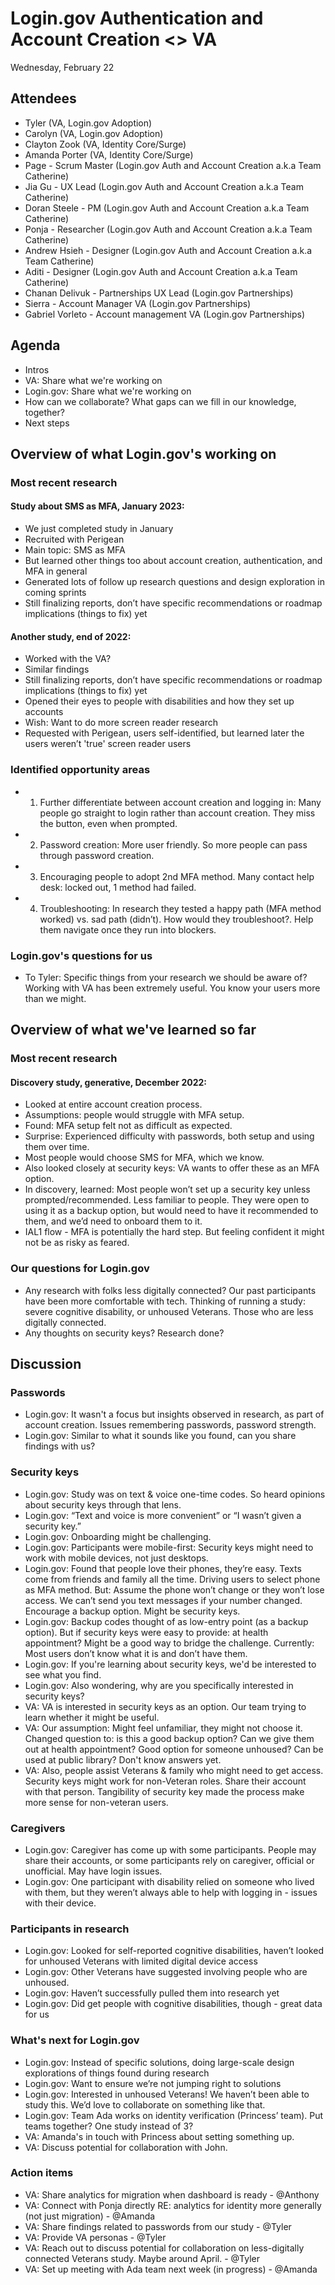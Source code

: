 # Login.gov Authentication and Account Creation <> VA
Wednesday, February 22

## Attendees
* Tyler (VA, Login.gov Adoption)
* Carolyn (VA, Login.gov Adoption)
* Clayton Zook (VA, Identity Core/Surge)
* Amanda Porter (VA, Identity Core/Surge)
* Page - Scrum Master (Login.gov Auth and Account Creation a.k.a Team Catherine)
* Jia Gu - UX Lead (Login.gov Auth and Account Creation a.k.a Team Catherine)
* Doran Steele - PM (Login.gov Auth and Account Creation a.k.a Team Catherine)
* Ponja - Researcher (Login.gov Auth and Account Creation a.k.a Team Catherine)
* Andrew Hsieh - Designer (Login.gov Auth and Account Creation a.k.a Team Catherine)
* Aditi - Designer (Login.gov Auth and Account Creation a.k.a Team Catherine)
* Chanan Delivuk - Partnerships UX Lead (Login.gov Partnerships)
* Sierra - Account Manager VA (Login.gov Partnerships)
* Gabriel Vorleto - Account management VA (Login.gov Partnerships)

## Agenda
* Intros
* VA: Share what we're working on
* Login.gov: Share what we're working on
* How can we collaborate? What gaps can we fill in our knowledge, together?
* Next steps

## Overview of what Login.gov's working on

### Most recent research
#### Study about SMS as MFA, January 2023:
  * We just completed study in January
  * Recruited with Perigean
  * Main topic: SMS as MFA
  * But learned other things too about account creation, authentication, and MFA in general
  * Generated lots of follow up research questions and design exploration in coming sprints
  * Still finalizing reports, don’t have specific recommendations or roadmap implications (things to fix) yet
#### Another study, end of 2022:
  * Worked with the VA?
  * Similar findings
  * Still finalizing reports, don’t have specific recommendations or roadmap implications (things to fix) yet
  * Opened their eyes to people with disabilities and how they set up accounts
  * Wish: Want to do more screen reader research
  * Requested with Perigean, users self-identified, but learned later the users weren’t 'true' screen reader users

### Identified opportunity areas
* 1. Further differentiate between account creation and logging in: Many people go straight to login rather than account creation. They miss the button, even when prompted.
* 2. Password creation: More user friendly. So more people can pass through password creation.
* 3. Encouraging people to adopt 2nd MFA method. Many contact help desk: locked out, 1 method had failed.
* 4. Troubleshooting: In research they tested a happy path (MFA method worked) vs. sad path (didn’t). How would they troubleshoot?. Help them navigate once they run into blockers.

### Login.gov's questions for us
* To Tyler: Specific things from your research we should be aware of? Working with VA has been extremely useful. You know your users more than we might.

## Overview of what we've learned so far

### Most recent research
#### Discovery study, generative, December 2022: 
* Looked at entire account creation process.
* Assumptions: people would struggle with MFA setup.
* Found: MFA setup felt not as difficult as expected.
* Surprise: Experienced difficulty with passwords, both setup and using them over time.
* Most people would choose SMS for MFA, which we know.
* Also looked closely at security keys: VA wants to offer these as an MFA option.
* In discovery, learned: Most people won’t set up a security key unless prompted/recommended. Less familiar to people. They were open to using it as a backup option, but would need to have it recommended to them, and we’d need to onboard them to it.
* IAL1 flow - MFA is potentially the hard step. But feeling confident it might not be as risky as feared.

### Our questions for Login.gov
* Any research with folks less digitally connected? Our past participants have been more comfortable with tech. Thinking of running a study: severe cognitive disability, or unhoused Veterans. Those who are less digitally connected.
* Any thoughts on security keys? Research done?

## Discussion

### Passwords
* Login.gov: It wasn't a focus but insights observed in research, as part of account creation. Issues remembering passwords, password strength.
* Login.gov: Similar to what it sounds like you found, can you share findings with us?

### Security keys
* Login.gov: Study was on text & voice one-time codes. So heard opinions about security keys through that lens.
* Login.gov: “Text and voice is more convenient” or “I wasn’t given a security key.”
* Login.gov: Onboarding might be challenging.
* Login.gov: Participants were mobile-first: Security keys might need to work with mobile devices, not just desktops.
* Login.gov: Found that people love their phones, they’re easy. Texts come from friends and family all the time. Driving users to select phone as MFA method. But: Assume the phone won’t change or they won’t lose access. We can’t send you text messages if your number changed. Encourage a backup option. Might be security keys.
* Login.gov: Backup codes thought of as low-entry point (as a backup option). But if security keys were easy to provide: at health appointment? Might be a good way to bridge the challenge. Currently: Most users don’t know what it is and don’t have them.
* Login.gov: If you're learning about security keys, we'd be interested to see what you find.
* Login.gov: Also wondering, why are you specifically interested in security keys?
* VA: VA is interested in security keys as an option. Our team trying to learn whether it might be useful.
* VA: Our assumption: Might feel unfamiliar, they might not choose it. Changed question to: is this a good backup option? Can we give them out at health appointment? Good option for someone unhoused? Can be used at public library? Don't know answers yet.
* VA: Also, people assist Veterans & family who might need to get access. Security keys might work for non-Veteran roles. Share their account with that person. Tangibility of security key made the process make more sense for non-veteran users.

### Caregivers
* Login.gov: Caregiver has come up with some participants. People may share their accounts, or some participants rely on caregiver, official or unofficial. May have login issues.
* Login.gov: One participant with disability relied on someone who lived with them, but they weren’t always able to help with logging in - issues with their device.

### Participants in research
* Login.gov: Looked for self-reported cognitive disabilities, haven’t looked for unhoused Veterans with limited digital device access
* Login.gov: Other Veterans have suggested involving people who are unhoused.
* Login.gov: Haven’t successfully pulled them into research yet
* Login.gov: Did get people with cognitive disabilities, though - great data for us

### What's next for Login.gov
* Login.gov: Instead of specific solutions, doing large-scale design explorations of things found during research
* Login.gov: Want to ensure we’re not jumping right to solutions
* Login.gov: Interested in unhoused Veterans! We haven’t been able to study this. We’d love to collaborate on something like that.
* Login.gov: Team Ada works on identity verification (Princess’ team). Put teams together? One study instead of 3?
* VA: Amanda's in touch with Princess about setting something up.
* VA: Discuss potential for collaboration with John.

### Action items
* VA: Share analytics for migration when dashboard is ready - @Anthony
* VA: Connect with Ponja directly RE: analytics for identity more generally (not just migration) - @Amanda
* VA: Share findings related to passwords from our study - @Tyler
* VA: Provide VA personas - @Tyler
* VA: Reach out to discuss potential for collaboration on less-digitally connected Veterans study. Maybe around April. - @Tyler
* VA: Set up meeting with Ada team next week (in progress) - @Amanda
